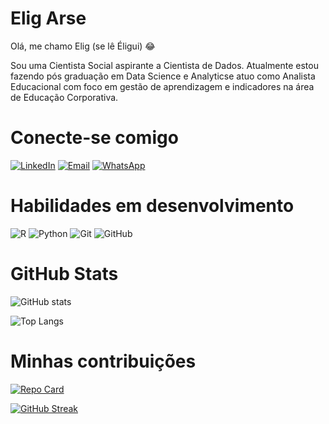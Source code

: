# Elig Arse

Olá, me chamo Elig (se lê Éligui) 😂

Sou uma Cientista Social aspirante a Cientista de Dados. Atualmente estou fazendo pós graduação em Data Science e Analyticse atuo como Analista Educacional com foco em gestão de aprendizagem e indicadores na área de Educação Corporativa.

# Conecte-se comigo

[![LinkedIn](https://img.shields.io/badge/LinkedIn-000?style=for-the-badge&logo=linkedin&logoColor=0E76A8)](https://www.linkedin.com/in/elig-arse/)
[![Email](https://img.shields.io/badge/Email-000?style=for-the-badge&logo=gmail&logoColor=0E76A8)](mailto:arse.eligc@gmail.com)
[![WhatsApp](https://img.shields.io/badge/WhatsApp-000?style=for-the-badge&logo=WhatsApp&logoColor=0E76A8)](https://www.linkedin.com/in/elig-arse/)

# Habilidades em desenvolvimento
![R](https://img.shields.io/badge/R-000?style=for-the-badge&logo=R&logoColor=0E76A8)
![Python](https://img.shields.io/badge/Python-000?style=for-the-badge&logo=Python&logoColor=0E76A8) ![Git](https://img.shields.io/badge/Git-000?style=for-the-badge&logo=Git&logoColor=0E76A8) ![GitHub](https://img.shields.io/badge/GitHub-000?style=for-the-badge&logo=GitHub&logoColor=0E76A8)

# GitHub Stats
![GitHub stats](https://github-readme-stats.vercel.app/api?username=Elig-Arsee&show_icons=true&theme=onedark)

![Top Langs](https://github-readme-stats-git-masterrstaa-rickstaa.vercel.app/api/top-langs/?username=Elig-Arsee&bg&theme=onedark)



# Minhas contribuições
[![Repo Card](https://github-readme-stats.vercel.app/api/pin/?username=Elig-Arsee&repo=TCC-Alheamento-Eleitoral&bg_show_icons=true&icon_&theme=onedark)](https://github.com/Elig-Arsee/TCC-Alheamento-Eleitoral)

[![GitHub Streak](https://streak-stats.demolab.com?user=Elig-Arsee&theme=onedark&hide_border=true)](https://git.io/streak-stats)
